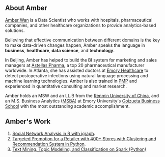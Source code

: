 ## About Amber
[Amber Wan](https://www.linkedin.com/in/amber-wan) is a Data Scientist who works with hospitals, pharmaceutical companies, and other healthcare organizations to provide analytics-based solutions. 

Believing that effective communication between different domains is the key to make data-driven changes happen, Amber speaks the language in **business**, **healthcare**, **data science**, and **technology**.  

In Beijing, Amber has helped to build the BI system for marketing and sales managers at [Astellas Pharma](https://www.astellas.com/), a top 20 pharmaceutical manufacturer worldwide. In Atlanta, she has assisted doctors at [Emory Healthcare](https://www.emoryhealthcare.org/) to detect postoperative infections using natural language processing and machine learning technologies. Amber is also trained in [PMP](https://www.pmi.org/certifications/types/project-management-pmp) and experienced in quantitative consulting and market research.  

Amber holds an MSW and an LL.B from the [Renmin University of China](http://www.ruc.edu.cn/en), and an M.S. Business Analytics ([MSBA](https://goizueta.emory.edu/degree/msba/)) at Emory University's [Goizueta Business School](https://goizueta.emory.edu/) with the most outstanding academic accomplishment.  

  

## Amber's Work
1. [Social Network Analysis in R with igraph](https://github.com/aw51244/Social-Network-Analysis).  
2. [Targeted Promotion for a Retailer with 400+ Stores with Clustering and Recommendation System in Python](https://github.com/aw51244/Targeted-Promotion-with-Clustering-and-Recommendation-System).  
3. [Text Mining, Topic Modeling, and Classification on Spark (Python)](https://github.com/aw51244/PySpark-Empirical-Exercises)
